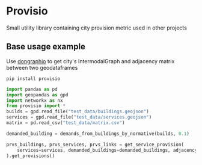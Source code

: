 

# Provisio

Small utility library containing city provision metric used in other projects


## Base usage example
Use [dongraphio](https://github.com/DDonnyy/dongraphio) to get city's IntermodalGraph and adjacency matrix between two geodataframes

```pip install provisio```

```python
import pandas as pd
import geopandas as gpd
import networkx as nx
from provisio import *
builds = gpd.read_file("test_data/buildings.geojson")
services = gpd.read_file("test_data/services.geojson")
matrix = pd.read_csv("test_data/matrix.csv")

demanded_building = demands_from_buildings_by_normative(builds, 0.1)

prvs_buildings, prvs_services, prvs_links = get_service_provision(
    services=services, demanded_buildings=demanded_buildings, adjacency_matrix=matrix, threshold=10
).get_provisions()

```

